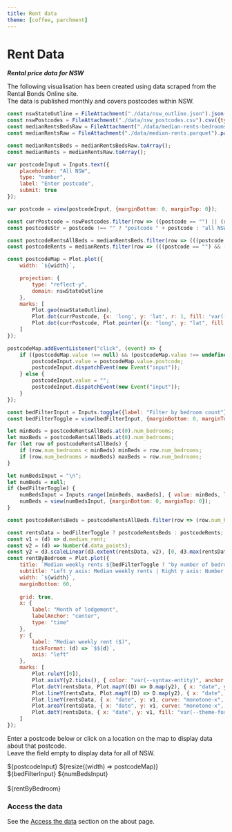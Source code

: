 ```yaml
---
title: Rent data
theme: [coffee, parchment]
---
```


# Rent Data

**_Rental price data for NSW_**

The following visualisation has been created using data scraped from the Rental Bonds Online site.<br>
The data is published monthly and covers postcodes within NSW.

```js
const nswStateOutline = FileAttachment("./data/nsw_outline.json").json();
const nswPostcodes = FileAttachment("./data/nsw_postcodes.csv").csv({typed: true});
const medianRentsBedsRaw = FileAttachment("./data/median-rents-bedrooms.parquet").parquet();
const medianRentsRaw = FileAttachment("./data/median-rents.parquet").parquet();
```

```js
const medianRentsBeds = medianRentsBedsRaw.toArray();
const medianRents = medianRentsRaw.toArray();
```

```js
var postcodeInput = Inputs.text({
    placeholder: "All NSW",
    type: "number",
    label: "Enter postcode",
    submit: true
});

var postcode = view(postcodeInput, {marginBottom: 0, marginTop: 0});
```

```js
const currPostcode = nswPostcodes.filter(row => ((postcode == "") || (row.postcode.toString() === postcode)));
const postcodeStr = postcode !== "" ? "postcode " + postcode : "all NSW";

const postcodeRentsAllBeds = medianRentsBeds.filter(row => (((postcode == "") && (row.postcode.toString() === "0")) || (row.postcode.toString() === postcode)));
const postcodeRents = medianRents.filter(row => (((postcode == "") && (row.postcode.toString() === "0")) || (row.postcode.toString() === postcode)));
```

```js
const postcodeMap = Plot.plot({
    width: `${width}`,

    projection: {
        type: "reflect-y",
        domain: nswStateOutline
    },
    marks: [
        Plot.geo(nswStateOutline),
        Plot.dot(currPostcode, {x: 'long', y: 'lat', r: 1, fill: 'var(--theme-foreground-focus)', tip: true, title: (d) => `Postcode: ${d.postcode} \nLocality: ${d.locality}`}),
        Plot.dot(currPostcode, Plot.pointer({x: "long", y: "lat", fill: "#b3e2cd", r: 3}))
    ]
});

postcodeMap.addEventListener("click", (event) => {
    if ((postcodeMap.value !== null) && (postcodeMap.value !== undefined)) {
        postcodeInput.value = postcodeMap.value.postcode;
        postcodeInput.dispatchEvent(new Event("input"));
    } else {
        postcodeInput.value = "";
        postcodeInput.dispatchEvent(new Event("input"));
    }
});
```

```js
const bedFilterInput = Inputs.toggle({label: "Filter by bedroom count"});
const bedFilterToggle = view(bedFilterInput, {marginBottom: 0, marginTop: 0});

let minBeds = postcodeRentsAllBeds.at(0).num_bedrooms;
let maxBeds = postcodeRentsAllBeds.at(0).num_bedrooms;
for (let row of postcodeRentsAllBeds) {
    if (row.num_bedrooms < minBeds) minBeds = row.num_bedrooms;
    if (row.num_bedrooms > maxBeds) maxBeds = row.num_bedrooms;
}
```

```js
let numBedsInput = "\n";
let numBeds = null;
if (bedFilterToggle) {
    numBedsInput = Inputs.range([minBeds, maxBeds], { value: minBeds, label: "Num Bedrooms", step: 1 });
    numBeds = view(numBedsInput, {marginBottom: 0, marginTop: 0});
}
```

```js
const postcodeRentsBeds = postcodeRentsAllBeds.filter(row => (row.num_bedrooms === numBeds));
```

```js
const rentsData = bedFilterToggle ? postcodeRentsBeds : postcodeRents;
const v1 = (d) => d.median_rent;
const v2 = (d) => Number(d.data_points);
const y2 = d3.scaleLinear(d3.extent(rentsData, v2), [0, d3.max(rentsData, v1)]);
const rentByBedroom = Plot.plot({
    title: `Median weekly rents ${bedFilterToggle ? "by number of bedrooms" : ""} for ${postcodeStr}`,
    subtitle: "Left y axis: Median weekly rents | Right y axis: Number of bonds lodged per month",
    width: `${width}`,
    marginBottom: 60,
  
    grid: true,
    x: {
        label: "Month of lodgement",
        labelAnchor: "center",
        type: "time"
    },
    y: {
        label: "Median weekly rent ($)",
        tickFormat: (d) => `$${d}`,
        axis: "left"
    },
    marks: [
        Plot.ruleY([0]),
        Plot.axisY(y2.ticks(), { color: "var(--syntax-entity)", anchor: "right", label: "Bonds lodged", y: y2, tickFormat: y2.tickFormat() }),
        Plot.dotY(rentsData, Plot.mapY((D) => D.map(y2), { x: "date", y: v2, r: 2, fill: "#93748A", fillOpacity: 0.6 })),
        Plot.lineY(rentsData, Plot.mapY((D) => D.map(y2), { x: "date", y: v2, curve: "bump-x", stroke: "var(--syntax-entity)", strokeOpacity: 0.5 })),
        Plot.lineY(rentsData, { x: "date", y: v1, curve: "monotone-x", stroke: "var(--theme-foreground-focus)", tip: 'x', channels: {"Bonds lodged": "data_points"} }),
        Plot.areaY(rentsData, { x: "date", y: v1, curve: "monotone-x", fill: "var(--theme-foreground-focus)", fillOpacity: 0.1 }),
        Plot.dotY(rentsData, { x: "date", y: v1, fill: "var(--theme-foreground)", stroke: "var(--theme-background-alt)" })
    ]
});
```


<div class="card" >
    <p>
    Enter a postcode below or click on a location on the map to display data about that postcode.<br>
    Leave the field empty to display data for all of NSW.
    </p>
    ${postcodeInput}
    ${resize((width) => postcodeMap)}
</div>

<div class="card" >
    ${bedFilterInput}
    ${numBedsInput}
    <br><br>
    ${rentByBedroom}
</div>

### Access the data

See the [Access the data](/about#access-the-data) section on the about page.

